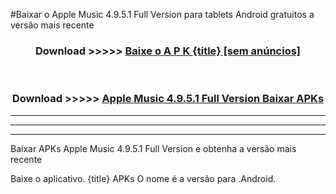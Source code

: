 #Baixar o Apple Music 4.9.5.1 Full Version   para tablets Android gratuitos a versão mais recente


<div align="center">
<h3>Download >>>>> <a href="https://pt-web.web.app/?pt= {title}">Baixe o A P K {title} [sem anúncios]</a></h3><br>

<h3>Download >>>>> <a href="https://pt-web.web.app/?pt= {title}">Apple Music 4.9.5.1 Full Version  Baixar APKs</a></h3>
</div>

----------------------------------------------------------

----------------------------------------------------------

----------------------------------------------------------

Baixar APKs Apple Music 4.9.5.1 Full Version  e obtenha a versão mais recente

Baixe o aplicativo. {title} APKs O nome é a versão para .Android.


